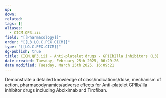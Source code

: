 ```yaml
---
up: 
down: 
related: 
tags: []
aliases:
  - CICM.QP3.iii
field: "[[Pharmacology]]"
order: "[[L3.LO.C.PEX.CICM]]"
type: "[[LO.C.PEX.CICM]]"
dg-publish: true
title: CICM.QP3.iii - Anti-platelet drugs - GPIIbIlla inhibitors (L3)
date created: Tuesday, February 25th 2025, 06:29:26
date modified: Tuesday, March 25th 2025, 16:09:21
---
```


Demonstrate a detailed knowledge of class/indications/dose, mechanism of action, pharmacodynamics/adverse effects for Anti-platelet GPIIb/Illa inhibitor drugs including Abciximab and Tirofiban.
